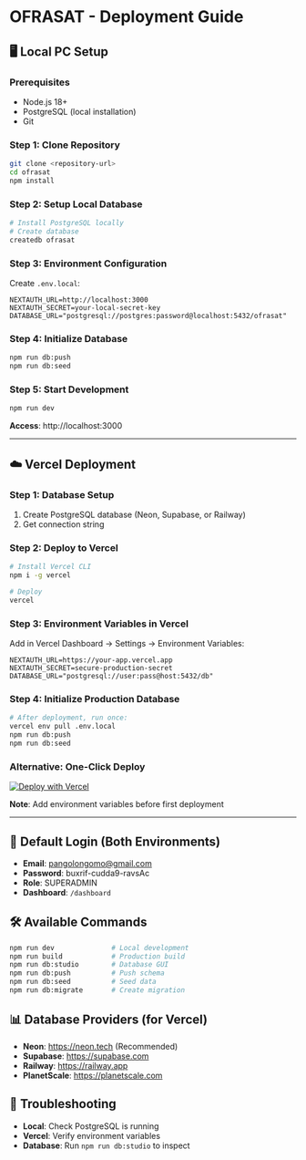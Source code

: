 # OFRASAT - Deployment Guide

## 🖥️ Local PC Setup

### Prerequisites
- Node.js 18+
- PostgreSQL (local installation)
- Git

### Step 1: Clone Repository
```bash
git clone <repository-url>
cd ofrasat
npm install
```

### Step 2: Setup Local Database
```bash
# Install PostgreSQL locally
# Create database
createdb ofrasat
```

### Step 3: Environment Configuration
Create `.env.local`:
```env
NEXTAUTH_URL=http://localhost:3000
NEXTAUTH_SECRET=your-local-secret-key
DATABASE_URL="postgresql://postgres:password@localhost:5432/ofrasat"
```

### Step 4: Initialize Database
```bash
npm run db:push
npm run db:seed
```

### Step 5: Start Development
```bash
npm run dev
```
**Access**: http://localhost:3000

---

## ☁️ Vercel Deployment

### Step 1: Database Setup
1. Create PostgreSQL database (Neon, Supabase, or Railway)
2. Get connection string

### Step 2: Deploy to Vercel
```bash
# Install Vercel CLI
npm i -g vercel

# Deploy
vercel
```

### Step 3: Environment Variables in Vercel
Add in Vercel Dashboard → Settings → Environment Variables:
```env
NEXTAUTH_URL=https://your-app.vercel.app
NEXTAUTH_SECRET=secure-production-secret
DATABASE_URL="postgresql://user:pass@host:5432/db"
```

### Step 4: Initialize Production Database
```bash
# After deployment, run once:
vercel env pull .env.local
npm run db:push
npm run db:seed
```

### Alternative: One-Click Deploy
[![Deploy with Vercel](https://vercel.com/button)](https://vercel.com/new/clone?repository-url=https://github.com/your-repo/ofrasat)

**Note**: Add environment variables before first deployment

---

## 🔑 Default Login (Both Environments)
- **Email**: pangolongomo@gmail.com
- **Password**: buxrif-cudda9-ravsAc
- **Role**: SUPERADMIN
- **Dashboard**: `/dashboard`

## 🛠️ Available Commands
```bash
npm run dev              # Local development
npm run build            # Production build
npm run db:studio        # Database GUI
npm run db:push          # Push schema
npm run db:seed          # Seed data
npm run db:migrate       # Create migration
```

## 📊 Database Providers (for Vercel)
- **Neon**: https://neon.tech (Recommended)
- **Supabase**: https://supabase.com
- **Railway**: https://railway.app
- **PlanetScale**: https://planetscale.com

## 🚨 Troubleshooting
- **Local**: Check PostgreSQL is running
- **Vercel**: Verify environment variables
- **Database**: Run `npm run db:studio` to inspect
